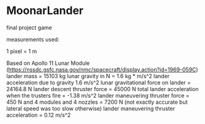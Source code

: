 # MoonarLander
final project game

measurements used:

1 pixel = 1 m

Based on Apollo 11 Lunar Module (https://nssdc.gsfc.nasa.gov/nmc/spacecraft/display.action?id=1969-059C)
lander mass = 15103 kg
lunar gravity in N = 1.6 kg * m/s^2
lander acceleration due to gravity 1.6 m/s^2
lunar gravitational force on lander = 24164.8 N
lander descent thruster force = 45000 N
total lander acceleration when the trusters fire = -1.38 m/s^2
lander maneuvering thruster force = 450 N and 4 modules and 4 nozzles = 7200 N
(not exactly accurate but lateral speed was too slow otherwise)
lander maneuvering thruster acceleration = 0.12 m/s^2